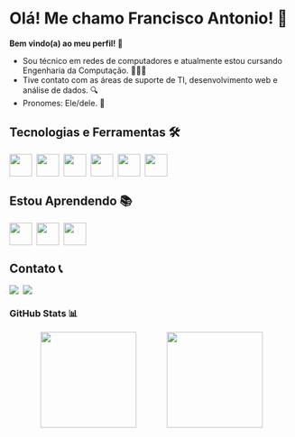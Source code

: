 <style>
    .divs {
        display: flex; 
        gap: 8px
    }
</style>

# Olá! Me chamo Francisco Antonio! 👋
**Bem vindo(a) ao meu perfil! 🫡**

- Sou técnico em redes de computadores e atualmente estou cursando Engenharia da Computação. 👨🏽‍💻
- Tive contato com as áreas de suporte de TI, desenvolvimento web e análise de dados. 🔍
- Pronomes: Ele/dele. 💬

## Tecnologias e Ferramentas 🛠️
<div class="divs">
    <img loading="lazy" style="width: 40px; height: 40px; margin: 0; padding: 0;" src="https://cdn.jsdelivr.net/gh/devicons/devicon@latest/icons/html5/html5-plain-wordmark.svg" />
    <img loading="lazy" style="width: 40px; height: 40px; margin: 0; padding: 0;" src="https://cdn.jsdelivr.net/gh/devicons/devicon@latest/icons/css3/css3-plain-wordmark.svg" />
    <img loading="lazy" style="width: 40px; height: 40px; margin: 0; padding: 0;" src="https://cdn.jsdelivr.net/gh/devicons/devicon@latest/icons/javascript/javascript-plain.svg" />
    <img loading="lazy" style="width: 40px; height: 40px; margin: 0; padding: 0;" src="https://cdn.jsdelivr.net/gh/devicons/devicon@latest/icons/nodejs/nodejs-plain-wordmark.svg" />
    <img loading="lazy" style="width: 40px; height: 40px; margin: 0; padding: 0;" src="https://cdn.jsdelivr.net/gh/devicons/devicon@latest/icons/python/python-original.svg" />
    <img loading="lazy" style="width: 40px; height: 40px; margin: 0; padding: 0;" src="https://cdn.jsdelivr.net/gh/devicons/devicon@latest/icons/git/git-original.svg" />    
</div>

## Estou Aprendendo 📚
<div class="divs">
    <img loading="lazy" style="width: 40px; height: 40px; margin: 0; padding: 0;" src="https://cdn.jsdelivr.net/gh/devicons/devicon@latest/icons/linux/linux-original.svg" />
    <img loading="lazy" style="width: 40px; height: 40px; margin: 0; padding: 0;" src="https://cdn.jsdelivr.net/gh/devicons/devicon@latest/icons/java/java-original-wordmark.svg" />      
    <img loading="lazy" style="width: 40px; height: 40px; margin: 0; padding: 0;" src="https://cdn.jsdelivr.net/gh/devicons/devicon@latest/icons/mysql/mysql-original-wordmark.svg" />       
</div>

## Contato 📞
<div class="divs">
    <a href="www.linkedin.com/in/fcooantonio" target="_blank"><img loading="lazy" src="https://img.shields.io/badge/LinkedIn-0077B5?style=for-the-badge&logo=linkedin&logoColor=white" /></a>
    <a href="mailto:paiva.fcoantonio@gmail.com" target="_blank"><img loading="lazy" src="https://img.shields.io/badge/Gmail-D14836?style=for-the-badge&logo=gmail&logoColor=white" /></a>
</div>

### GitHub Stats 📊
<div style="display: flex; justify-content: space-evenly">
    <img loading="lazy" height="170em" src="https://github-readme-stats.vercel.app/api/top-langs/?username=fcooantonio&layout=compact&langs_count=7&theme=merko"/>
    <img loading="lazy" height="170em" src="https://github-readme-stats.vercel.app/api?username=fcooantonio&show_icons=true&theme=merko&include_all_commits=true&count_private=true"/>
</div>
